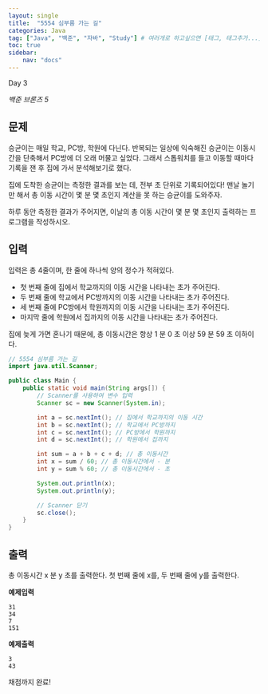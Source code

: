 ```yaml
---
layout: single
title:  "5554 심부름 가는 길"
categories: Java
tag: ["Java", "백준", "자바", "Study"] # 여러개로 하고싶으면 [태그, 태그추가...]
toc: true
sidebar:
    nav: "docs"
---
```


Day 3

*백준 브론즈 5*

## 문제

승균이는 매일 학교, PC방, 학원에 다닌다. 반복되는 일상에 익숙해진 승균이는 이동시간을 단축해서 PC방에 더 오래 머물고 싶었다. 그래서 스톱워치를 들고 이동할 때마다 기록을 잰 후 집에 가서 분석해보기로 했다.

집에 도착한 승균이는 측정한 결과를 보는 데, 전부 초 단위로 기록되어있다! 맨날 놀기만 해서 총 이동 시간이 몇 분 몇 초인지 계산을 못 하는 승균이를 도와주자.

하루 동안 측정한 결과가 주어지면, 이날의 총 이동 시간이 몇 분 몇 초인지 출력하는 프로그램을 작성하시오.



## 입력

입력은 총 4줄이며, 한 줄에 하나씩 양의 정수가 적혀있다.

- 첫 번째 줄에 집에서 학교까지의 이동 시간을 나타내는 초가 주어진다.
- 두 번째 줄에 학교에서 PC방까지의 이동 시간을 나타내는 초가 주어진다.
- 세 번째 줄에 PC방에서 학원까지의 이동 시간을 나타내는 초가 주어진다. 
- 마지막 줄에 학원에서 집까지의 이동 시간을 나타내는 초가 주어진다.

집에 늦게 가면 혼나기 때문에, 총 이동시간은 항상 1 분 0 초 이상 59 분 59 초 이하이다.


```java
// 5554 심부름 가는 길
import java.util.Scanner;

public class Main {
    public static void main(String args[]) {
        // Scanner를 사용하여 변수 입력
        Scanner sc = new Scanner(System.in);

        int a = sc.nextInt(); // 집에서 학교까지의 이동 시간       
        int b = sc.nextInt(); // 학교에서 PC방까지
        int c = sc.nextInt(); // PC방에서 학원까지
        int d = sc.nextInt(); // 학원에서 집까지

        int sum = a + b + c + d; // 총 이동시간
        int x = sum / 60; // 총 이동시간에서 - 분
        int y = sum % 60; // 총 이동시간에서 - 초

        System.out.println(x);
        System.out.println(y);

        // Scanner 닫기
        sc.close();
    }   
}

```

## 출력

총 이동시간 x 분 y 초를 출력한다. 첫 번째 줄에 x를, 두 번째 줄에 y를 출력한다.

**예제입력**

```
31
34
7
151
```

**예제출력**

```
3
43
```


채점까지 완료!

